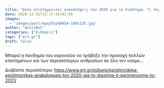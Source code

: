 ```yaml
---
title: "Δέκα επιστημονικές ανακαλύψεις του 2020 για το διάστημα- Τι περιμένουμε το 2021"
date: 2020-12-31T12:17:41+01:00
images:
  - "images/post/ΑρηςΠηγήNASA-180x135.jpg"
author: "AstroBot"
categories: ["Ειδήσεις"]
tags: ["ert.gr"]
draft: false
---
```


Μπορεί η πανδημία του κορονοϊού να τράβηξε την προσοχή πολλών επιστημόνων και των περισσότερων ανθρώπων σε όλο τον κόσμο...

Διαβάστε περισσότερα: https://www.ert.gr/eidiseis/epistimi/deka-epistimonikes-anakalypseis-toy-2020-gia-to-diastima-ti-perimenoyme-to-2021/
